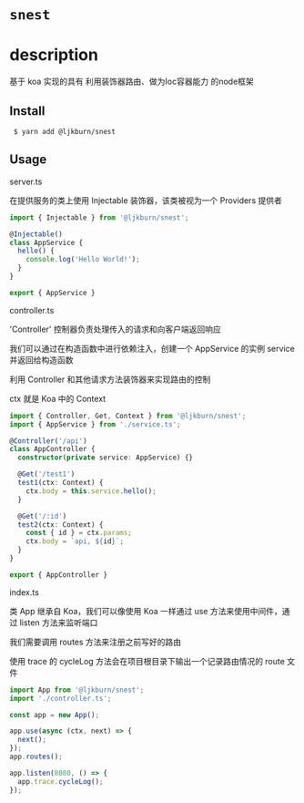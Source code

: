 # `snest`

# description
基于 koa 实现的具有 利用装饰器路由、做为Ioc容器能力 的node框架


## Install

```
 $ yarn add @ljkburn/snest
```

## Usage

server.ts

在提供服务的类上使用 Injectable 装饰器，该类被视为一个 Providers 提供者

```ts
import { Injectable } from '@ljkburn/snest';

@Injectable()
class AppService {
  hello() {
    console.log('Hello World!');
  }
}

export { AppService }
```

controller.ts

'Controller' 控制器负责处理传入的请求和向客户端返回响应

我们可以通过在构造函数中进行依赖注入，创建一个 AppService 的实例 service 并返回给构造函数

利用 Controller 和其他请求方法装饰器来实现路由的控制

ctx 就是 Koa 中的 Context

```ts
import { Controller, Get, Context } from '@ljkburn/snest';
import { AppService } from './service.ts';

@Controller('/api')
class AppController {
  constructor(private service: AppService) {}

  @Get('/test1')
  test1(ctx: Context) {
    ctx.body = this.service.hello();
  }

  @Get('/:id')
  test2(ctx: Context) {
    const { id } = ctx.params;
    ctx.body = `api, ${id}`;
  }
}

export { AppController }
```

index.ts

类 App 继承自 Koa，我们可以像使用 Koa 一样通过 use 方法来使用中间件，通过 listen 方法来监听端口

我们需要调用 routes 方法来注册之前写好的路由

使用 trace 的 cycleLog 方法会在项目根目录下输出一个记录路由情况的 route 文件


```ts
import App from '@ljkburn/snest';
import './controller.ts';

const app = new App();

app.use(async (ctx, next) => {
  next();
});
app.routes();

app.listen(8080, () => {
  app.trace.cycleLog();
});
```
